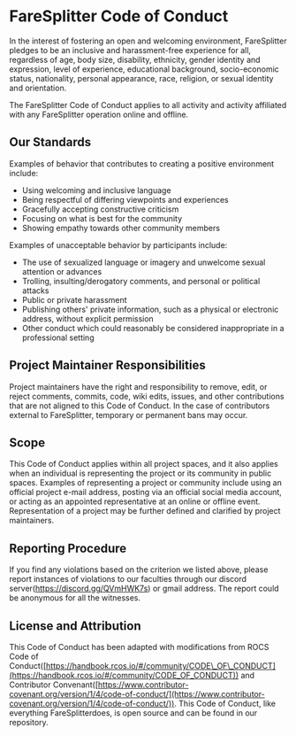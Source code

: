 # FareSplitter Code of Conduct

In the interest of fostering an open and welcoming environment, FareSplitter pledges to be an inclusive and harassment-free experience for all, regardless of age, body size, disability, ethnicity, gender identity and expression, level of experience, educational background, socio-economic status, nationality, personal appearance, race, religion, or sexual identity and orientation.

The FareSplitter Code of Conduct applies to all activity and activity affiliated with any FareSplitter operation online and offline.

## Our Standards

Examples of behavior that contributes to creating a positive environment include:

- Using welcoming and inclusive language
- Being respectful of differing viewpoints and experiences
- Gracefully accepting constructive criticism
- Focusing on what is best for the community
- Showing empathy towards other community members

Examples of unacceptable behavior by participants include:

- The use of sexualized language or imagery and unwelcome sexual attention or advances
- Trolling, insulting/derogatory comments, and personal or political attacks
- Public or private harassment
- Publishing others&#39; private information, such as a physical or electronic address, without explicit permission
- Other conduct which could reasonably be considered inappropriate in a professional setting

## Project Maintainer Responsibilities

Project maintainers have the right and responsibility to remove, edit, or reject comments, commits, code, wiki edits, issues, and other contributions that are not aligned to this Code of Conduct. In the case of contributors external to FareSplitter, temporary or permanent bans may occur.

## Scope

This Code of Conduct applies within all project spaces, and it also applies when an individual is representing the project or its community in public spaces. Examples of representing a project or community include using an official project e-mail address, posting via an official social media account, or acting as an appointed representative at an online or offline event. Representation of a project may be further defined and clarified by project maintainers.

## Reporting Procedure

If you find any violations based on the criterion we listed above, please report instances of violations to our faculties through our discord server(https://discord.gg/QVmHWK7s) or gmail address. The report could be anonymous for all the witnesses.

## License and Attribution

This Code of Conduct has been adapted with modifications from ROCS Code of Conduct([https://handbook.rcos.io/#/community/CODE\_OF\_CONDUCT](https://handbook.rcos.io/#/community/CODE_OF_CONDUCT)) and Contributor Convenant([https://www.contributor-covenant.org/version/1/4/code-of-conduct/](https://www.contributor-covenant.org/version/1/4/code-of-conduct/)). This Code of Conduct, like everything FareSplitterdoes, is open source and can be found in our repository.
